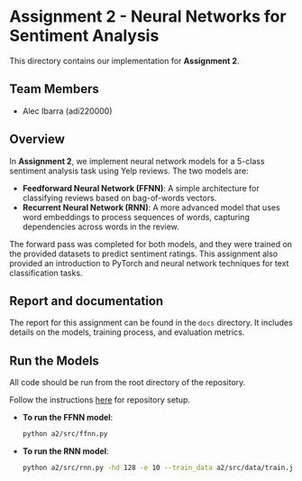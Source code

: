 # Assignment 2 - Neural Networks for Sentiment Analysis

This directory contains our implementation for **Assignment 2**.

## Team Members
- Alec Ibarra (adi220000)

## Overview
In **Assignment 2**, we implement neural network models for a 5-class sentiment analysis task using Yelp reviews. The two models are:
- **Feedforward Neural Network (FFNN)**: A simple architecture for classifying reviews based on bag-of-words vectors.
- **Recurrent Neural Network (RNN)**: A more advanced model that uses word embeddings to process sequences of words, capturing dependencies across words in the review.

The forward pass was completed for both models, and they were trained on the provided datasets to predict sentiment ratings. This assignment also provided an introduction to PyTorch and neural network techniques for text classification tasks.

## Report and documentation
The report for this assignment can be found in the `docs` directory. It includes details on the models, training process, and evaluation metrics.

## Run the Models
All code should be run from the root directory of the repository.

Follow the instructions [here](../#repository-setup-vscode) for repository setup.

- **To run the FFNN model**:
    ```bash
    python a2/src/ffnn.py
    ```
- **To run the RNN model**:
    ```bash
    python a2/src/rnn.py -hd 128 -e 10 --train_data a2/src/data/train.json --val_data a2/src/data/val.json --test_data a2/src/data/test.json --do_train
    ```
